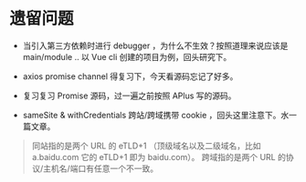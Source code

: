 # 遗留问题

- 当引入第三方依赖时进行 debugger ，为什么不生效？按照道理来说应该是 main/module .. 以 Vue cli 创建的项目为例，回头研究下。

- axios promise channel 得复习下，今天看源码忘记了好多。

- 复习复习 Promise 源码，过一遍之前按照 APlus 写的源码。

- sameSite & withCredentials 跨站/跨域携带 cookie ，回头这里注意下。水一篇文章。

> 同站指的是两个 URL 的 eTLD+1 （顶级域名以及二级域名，比如 a.baidu.com 它的 eTLD+1 即为 baidu.com）。
> 跨域指的是两个 URL 的协议/主机名/端口有任意一个不一致。
